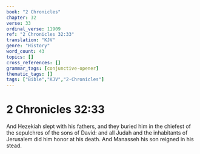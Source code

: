 ```yaml
---
book: "2 Chronicles"
chapter: 32
verse: 33
ordinal_verse: 11909
ref: "2 Chronicles 32:33"
translation: "KJV"
genre: "History"
word_count: 43
topics: []
cross_references: []
grammar_tags: [conjunctive-opener]
thematic_tags: []
tags: ["Bible","KJV","2-Chronicles"]
---
```


# 2 Chronicles 32:33

And Hezekiah slept with his fathers, and they buried him in the chiefest of the sepulchres of the sons of David: and all Judah and the inhabitants of Jerusalem did him honor at his death. And Manasseh his son reigned in his stead.
